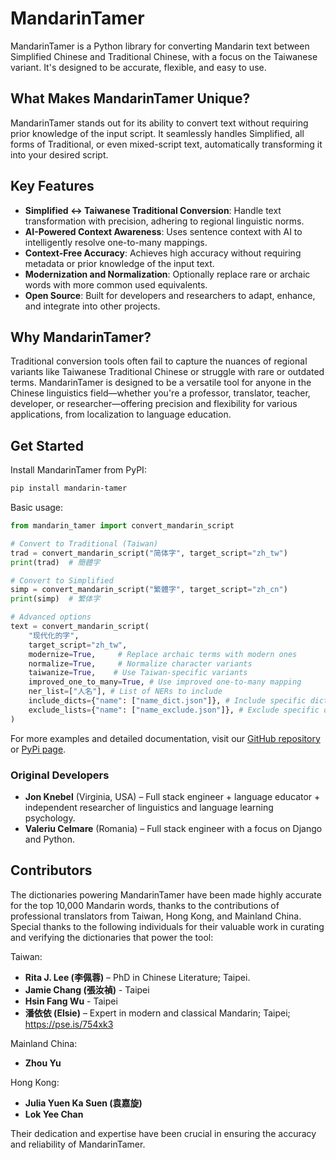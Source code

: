 # MandarinTamer

MandarinTamer is a Python library for converting Mandarin text between Simplified Chinese and Traditional Chinese, with a focus on the Taiwanese variant. It's designed to be accurate, flexible, and easy to use.

## What Makes MandarinTamer Unique?

MandarinTamer stands out for its ability to convert text without requiring prior knowledge of the input script. It seamlessly handles Simplified, all forms of Traditional, or even mixed-script text, automatically transforming it into your desired script.

## Key Features

- **Simplified ↔ Taiwanese Traditional Conversion**: Handle text transformation with precision, adhering to regional linguistic norms.
- **AI-Powered Context Awareness**: Uses sentence context with AI to intelligently resolve one-to-many mappings.
- **Context-Free Accuracy**: Achieves high accuracy without requiring metadata or prior knowledge of the input text.
- **Modernization and Normalization**: Optionally replace rare or archaic words with more common used equivalents.
- **Open Source**: Built for developers and researchers to adapt, enhance, and integrate into other projects.

## Why MandarinTamer?

Traditional conversion tools often fail to capture the nuances of regional variants like Taiwanese Traditional Chinese or struggle with rare or outdated terms. MandarinTamer is designed to be a versatile tool for anyone in the Chinese linguistics field—whether you're a professor, translator, teacher, developer, or researcher—offering precision and flexibility for various applications, from localization to language education.

## Get Started

Install MandarinTamer from PyPI:

```bash
pip install mandarin-tamer
```

Basic usage:

```python
from mandarin_tamer import convert_mandarin_script

# Convert to Traditional (Taiwan)
trad = convert_mandarin_script("简体字", target_script="zh_tw")
print(trad)  # 簡體字

# Convert to Simplified
simp = convert_mandarin_script("繁體字", target_script="zh_cn")
print(simp)  # 繁体字

# Advanced options
text = convert_mandarin_script(
    "现代化的字",
    target_script="zh_tw",
    modernize=True,     # Replace archaic terms with modern ones
    normalize=True,     # Normalize character variants
    taiwanize=True,    # Use Taiwan-specific variants
    improved_one_to_many=True, # Use improved one-to-many mapping
    ner_list=["人名"], # List of NERs to include
    include_dicts={"name": ["name_dict.json"]}, # Include specific dictionaries
    exclude_lists={"name": ["name_exclude.json"]}, # Exclude specific dictionaries
)
```

For more examples and detailed documentation, visit our [GitHub repository](https://github.com/jonkn/mandarin-tamer) or [PyPi page](https://pypi.org/project/mandarin-tamer/).

### Original Developers

- **Jon Knebel** (Virginia, USA) – Full stack engineer + language educator + independent researcher of linguistics and language learning psychology.
- **Valeriu Celmare** (Romania) – Full stack engineer with a focus on Django and Python.

## Contributors

The dictionaries powering MandarinTamer have been made highly accurate for the top 10,000 Mandarin words, thanks to the contributions of professional translators from Taiwan, Hong Kong, and Mainland China. Special thanks to the following individuals for their valuable work in curating and verifying the dictionaries that power the tool:

Taiwan:

- **Rita J. Lee (李佩蓉)** – PhD in Chinese Literature; Taipei.
- **Jamie Chang (張汝禎)** - Taipei
- **Hsin Fang Wu** - Taipei
- **潘依依 (Elsie)** – Expert in modern and classical Mandarin; Taipei; <https://pse.is/754xk3>

Mainland China:

- **Zhou Yu**

Hong Kong:

- **Julia Yuen Ka Suen (袁嘉旋)**
- **Lok Yee Chan**

Their dedication and expertise have been crucial in ensuring the accuracy and reliability of MandarinTamer.
